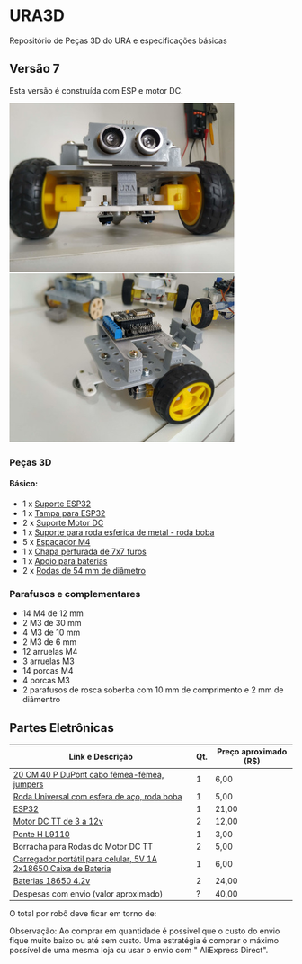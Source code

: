 # URA3D
Repositório de Peças 3D do URA e especificações básicas 

## Versão 7

Esta versão é construída com ESP e motor DC. 

![Imagem frontal do Robô URA 6](https://github.com/Natalnet/URA3D/blob/master/IMG_20200508_113627.jpg )
![Imagem lateral do Robô URA 6](https://github.com/Natalnet/URA3D/blob/master/IMG_20200508_113720.jpg )

### Peças 3D 

#### Básico: 
* 1 x [Suporte ESP32](https://github.com/Natalnet/URA3D/blob/master/dev_stls/suporte%20esp32.stl)
* 1 x [Tampa para ESP32](https://github.com/Natalnet/URA3D/blob/master/stable_stls/espacador%20com%20porca.stl) 
* 2 x [Suporte Motor DC](https://github.com/Natalnet/URA3D/blob/master/stable_stls/suporte%20motor%20dc.stl)
* 1 x [Suporte para roda esferica de metal - roda boba](https://github.com/Natalnet/URA3D/blob/master/stable_stls/adaptador%20roda%20boba%20metal.stl)
* 5 x [Espaçador M4](https://github.com/Natalnet/URA3D/blob/master/stable_stls/espacador%20com%20porca.stl) 
* 1 x [Chapa perfurada de 7x7 furos](https://github.com/Natalnet/URA3D/blob/master/stable_stls/chapa%20furos%20de%203mm%20com%207x7.stl)
* 1 x [Apoio para baterias](https://github.com/Natalnet/URA3D/blob/master/stable_stls/Protecao%20bateria.stl) 
* 2 x [Rodas de 54 mm de diâmetro](https://github.com/Natalnet/URA3D/blob/master/stable_stls/roda%2054%20mm.stl)  

### Parafusos e complementares 

* 14 M4 de 12 mm 
* 2 M3 de 30 mm  
* 4 M3 de 10 mm  
* 2 M3 de 6 mm   
* 12 arruelas M4  
* 3 arruelas M3
* 14 porcas M4 
* 4 porcas M3   
* 2 parafusos de rosca soberba com 10 mm de comprimento e 2 mm de diâmentro 

## Partes Eletrônicas
| Link e Descrição | Qt. | Preço aproximado (R$) |
| --- | --- | --- |
| [20 CM 40 P DuPont cabo fêmea-fêmea, jumpers](https://pt.aliexpress.com/item/32847418999.html) | 1 | 6,00 |
| [Roda Universal com esfera de aço, roda boba](https://pt.aliexpress.com/item/32855047409.html) | 1 | 5,00 |
| [ESP32](https://pt.aliexpress.com/item/4000115960206.html) | 1 | 21,00 |  
| [Motor DC TT de 3 a 12v](https://pt.aliexpress.com/item/33031406669.html) | 2 | 12,00 | 
| [Ponte H L9110](https://pt.aliexpress.com/item/32893555258.html) | 1 | 3,00 |
| Borracha para Rodas do Motor DC TT | 2 | 5,00 | 
| [Carregador portátil para celular, 5V 1A 2x18650 Caixa de Bateria](https://pt.aliexpress.com/item/33048736765.html) | 1 | 6,00 |
| [Baterias 18650 4.2v](https://produto.mercadolivre.com.br/MLB-717637625-kit-12-bateria18650-li-ion-8800mh-42v-lanterna-tatica-led-_JM) | 2 | 24,00 |
| Despesas com envio (valor aproximado) | ? | 40,00 | 

O total por robô deve ficar em torno de: 

Observação: Ao comprar em quantidade é possivel que o custo do envio fique muito baixo ou até sem custo. Uma estratégia é comprar o máximo possível de uma mesma loja ou usar o envio com " AliExpress Direct". 








